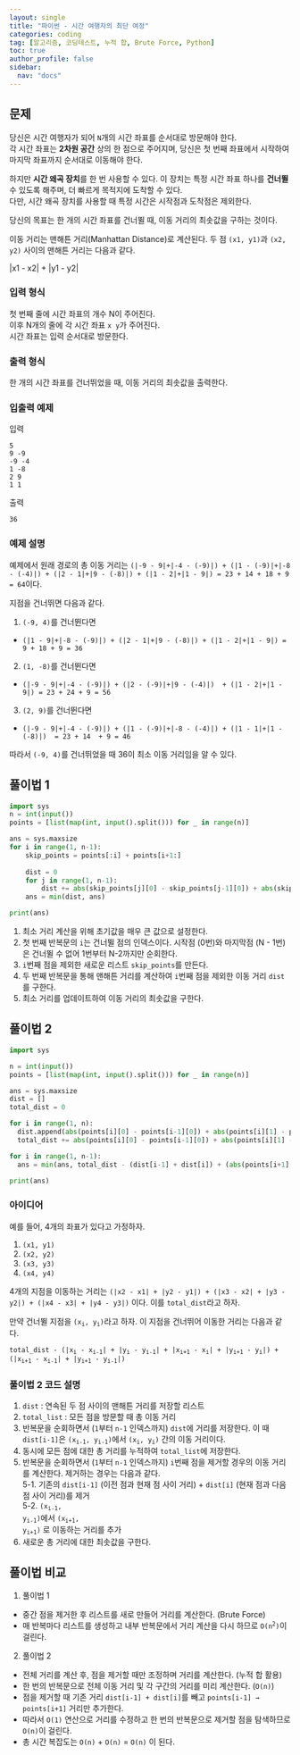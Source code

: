 ```yaml
---
layout: single
title: "파이썬 - 시간 여행자의 최단 여정"
categories: coding
tag: [알고리즘, 코딩테스트, 누적 합, Brute Force, Python]
toc: true
author_profile: false
sidebar:
  nav: "docs"
---
```


## 문제
당신은 시간 여행자가 되어 `N`개의 시간 좌표를 순서대로 방문해야 한다. <br>
각 시간 좌표는 **2차원 공간** 상의 한 점으로 주어지며, 당신은 첫 번째 좌표에서 시작하여 마지막 좌표까지 순서대로 이동해야 한다.

하지만 **시간 왜곡 장치**를 한 번 사용할 수 있다. 이 장치는 특정 시간 좌표 하나를 **건너뛸** 수 있도록 해주며, 더 빠르게 목적지에 도착할 수 있다. <br>
다만, 시간 왜곡 장치를 사용할 때 특정 시간은 시작점과 도착점은 제외한다.

당신의 목표는 한 개의 시간 좌표를 건너뛸 때, 이동 거리의 최솟값을 구하는 것이다.

이동 거리는 맨해튼 거리(Manhattan Distance)로 계산된다. 두 점 `(x1, y1)`과 `(x2, y2)` 사이의 맨해튼 거리는 다음과 같다.

<div class="notice--info">
|x1 - x2| + |y1 - y2|
</div>

### 입력 형식
첫 번째 줄에 시간 좌표의 개수 N이 주어진다. <br>
이후 N개의 줄에 각 시간 좌표 `x y`가 주어진다. <br>
시간 좌표는 입력 순서대로 방문한다.

### 출력 형식
한 개의 시간 좌표를 건너뛰었을 때, 이동 거리의 최솟값을 출력한다.

### 입출력 예제
입력
```
5
9 -9
-9 -4
1 -8
2 9
1 1
```
출력
```
36
```

### 예제 설명
예제에서 원래 경로의 총 이동 거리는 `(|-9 - 9|+|-4 - (-9)|) + (|1 - (-9)|+|-8 - (-4)|) + (|2 - 1|+|9 - (-8)|) + (|1 - 2|+|1 - 9|) = 23 + 14 + 18 + 9 = 64`이다.

지점을 건너뛰면 다음과 같다.
1. `(-9, 4)`를 건너뛴다면
  - `(|1 - 9|+|-8 - (-9)|) + (|2 - 1|+|9 - (-8)|) + (|1 - 2|+|1 - 9|) = 9 + 18 + 9 = 36`
2. `(1, -8)`를 건너뛴다면
  - `(|-9 - 9|+|-4 - (-9)|) + (|2 - (-9)|+|9 - (-4)|)  + (|1 - 2|+|1 - 9|) = 23 + 24 + 9 = 56`
3. `(2, 9)`를 건너뛴다면
  - `(|-9 - 9|+|-4 - (-9)|) + (|1 - (-9)|+|-8 - (-4)|) + (|1 - 1|+|1 - (-8)|)  = 23 + 14  + 9 = 46`

따라서 `(-9, 4)`를 건너뛰었을 때 36이 최소 이동 거리임을 알 수 있다.

## 풀이법 1
```python
import sys
n = int(input())
points = [list(map(int, input().split())) for _ in range(n)]

ans = sys.maxsize
for i in range(1, n-1):
    skip_points = points[:i] + points[i+1:]
    
    dist = 0
    for j in range(1, n-1):
        dist += abs(skip_points[j][0] - skip_points[j-1][0]) + abs(skip_points[j][1] - skip_points[j-1][1])
    ans = min(dist, ans)

print(ans)
```
1. 최소 거리 계산을 위해 초기값을 매우 큰 값으로 설정한다.
2. 첫 번째 반복문의 `i`는 건너뛸 점의 인덱스이다. 시작점 (0번)와 마지막점 (N - 1번)은 건너뛸 수 없어 1번부터 N-2까지만 순회한다.
3. `i`번째 점을 제외한 새로운 리스트 `skip_points`를 만든다.
4. 두 번째 반복문을 통해 맨해튼 거리를 계산하여 `i`번째 점을 제외한 이동 거리 `dist`를 구한다.
5. 최소 거리를 업데이트하여 이동 거리의 최솟값을 구한다.

## 풀이법 2
```python
import sys

n = int(input())
points = [list(map(int, input().split())) for _ in range(n)]

ans = sys.maxsize
dist = []
total_dist = 0

for i in range(1, n):
  dist.append(abs(points[i][0] - points[i-1][0]) + abs(points[i][1] - points[i-1][1]))
  total_dist += abs(points[i][0] - points[i-1][0]) + abs(points[i][1] - points[i-1][1])

for i in range(1, n-1):
  ans = min(ans, total_dist - (dist[i-1] + dist[i]) + (abs(points[i+1][0] - points[i-1][0]) + abs(points[i+1][1] - points[i-1][1])))

print(ans)
```
### 아이디어
예를 들어, 4개의 좌표가 있다고 가정하자.

<div class="notice--info">
<ol>
  <li><code>(x1, y1)</code></li>
  <li><code>(x2, y2)</code></li>
  <li><code>(x3, y3)</code></li>
  <li><code>(x4, y4)</code></li>
</ol>
</div>

4개의 지점을 이동하는 거리는 `(|x2 - x1| + |y2 - y1|) + (|x3 - x2| + |y3 - y2|) + (|x4 - x3| + |y4 - y3|)` 이다. 이를 `total_dist`라고 하자.

만약 건너뛸 지점을 <code>(x<sub>i</sub>, y<sub>i</sub>)</code>라고 하자. 이 지점을 건너뛰어 이동한 거리는 다음과 같다.
<div class="notice--info">
<code>total_dist - (|x<sub>i</sub> - x<sub>i-1</sub>| + |y<sub>i</sub> - y<sub>i-1</sub>| + |x<sub>i+1</sub> - x<sub>i</sub>| + |y<sub>i+1</sub> - y<sub>i</sub>|) + (|x<sub>i+1</sub> - x<sub>i-1</sub>| + |y<sub>i+1</sub> - y<sub>i-1</sub>|)</code>
</div>

### 풀이법 2 코드 설명
1. `dist` : 연속된 두 점 사이의 맨해튼 거리를 저장할 리스트
2. `total_list` : 모든 점을 방문할 때 총 이동 거리
3. 반복문을 순회하면서 (`1`부터 `n-1` 인덱스까지) `dist`에 거리를 저장한다. 이 때 `dist[i-1]`은 <code>(x<sub>i-1</sub>, y<sub>i-1</sub>)</code>에서 <code>(x<sub>i</sub>, y<sub>i</sub>)</code> 간의 이동 거리이다.
4. 동시에 모든 점에 대한 총 거리를 누적하여 `total_list`에 저장한다.
5. 반복문을 순회하면서 (`1`부터 `n-1` 인덱스까지) `i`번째 점을 제거할 경우의 이동 거리를 계산한다. 제거하는 경우는 다음과 같다. <br>
  5-1. 기존의 `dist[i-1]` (이전 점과 현재 점 사이 거리) + `dist[i]` (현재 점과 다음 점 사이 거리)를 제거 <br>
  5-2. <code>(x<sub>i-1</sub>, y<sub>i-1</sub>)</code>에서 <code>(x<sub>i+1</sub>, y<sub>i+1</sub>)</code> 로 이동하는 거리를 추가 <br>
6. 새로운 총 거리에 대한 최솟값을 구한다.

## 풀이법 비교
1. 풀이법 1
- 중간 점을 제거한 후 리스트를 새로 만들어 거리를 계산한다. (Brute Force)
- 매 반복마다 리스트를 생성하고 내부 반복문에서 거리 계산을 다시 하므로 <code>O(n<sup>2</sup>)</code>이 걸린다.
2. 풀이법 2
- 전체 거리를 계산 후, 점을 제거할 때만 조정하며 거리를 계산한다. (누적 합 활용)
- 한 번의 반복문으로 전체 이동 거리 및 각 구간의 거리를 미리 계산한다. (<code>O(n)</code>)
- 점을 제거할 때 기존 거리 `dist[i-1] + dist[i]`를 빼고 `points[i-1] → points[i+1]` 거리만 추가한다.
- 따라서 <code>O(1)</code> 연산으로 거리를 수정하고 한 번의 반복문으로 제거할 점을 탐색하므로 <code>O(n)</code>이 걸린다.
- 총 시간 복잡도는 <code>O(n)</code> + <code>O(n)</code> = <code>O(n)</code> 이 된다.
